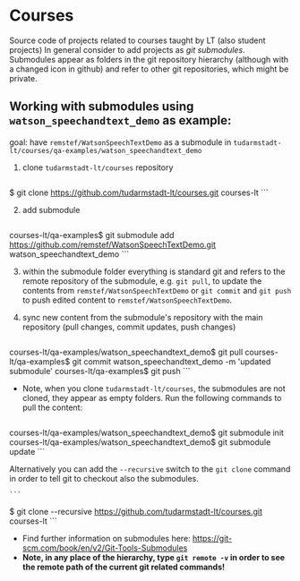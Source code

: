 # Courses
Source code of projects related to courses taught by LT (also student projects)
In general consider to add projects as _git submodules_. Submodules appear as folders in the git repository hierarchy (although with a changed icon in github) and refer to other git repositories, which might be private.

## Working with submodules using `watson_speechandtext_demo` as example:

goal: have `remstef/WatsonSpeechTextDemo` as a submodule in `tudarmstadt-lt/courses/qa-examples/watson_speechandtext_demo`

1. clone `tudarmstadt-lt/courses` repository 
    ```
$ git clone https://github.com/tudarmstadt-lt/courses.git courses-lt
    ```

2. add submodule
    ```
courses-lt/qa-examples$ git submodule add https://github.com/remstef/WatsonSpeechTextDemo.git watson_speechandtext_demo
    ```
    
3. within the submodule folder everything is standard git and refers to the remote repository of the submodule, e.g. `git pull`, to update the contents from `remstef/WatsonSpeechTextDemo` or `git commit` and `git push` to push edited content to `remstef/WatsonSpeechTextDemo`.

4. sync new content from the submodule's repository with the main repository (pull changes, commit updates, push changes)
    ```
courses-lt/qa-examples/watson_speechandtext_demo$ git pull
courses-lt/qa-examples$ git commit watson_speechandtext_demo -m 'updated submodule'
courses-lt/qa-examples$ git push
    ```
    
- Note, when you clone `tudarmstadt-lt/courses`, the submodules are not cloned, they appear as empty folders. Run the following commands to pull the content: 
    ```
courses-lt/qa-examples/watson_speechandtext_demo$ git submodule init
courses-lt/qa-examples/watson_speechandtext_demo$ git submodule update
    ```

  Alternatively you can add the `--recursive` switch to the `git clone` command in order to tell git to checkout also the submodules.

    ```
$ git clone --recursive https://github.com/tudarmstadt-lt/courses.git courses-lt
    ```

- Find further information on submodules here: https://git-scm.com/book/en/v2/Git-Tools-Submodules
- **Note, in any place of the hierarchy, type `git remote -v` in order to see the remote path of the current git related commands!**

